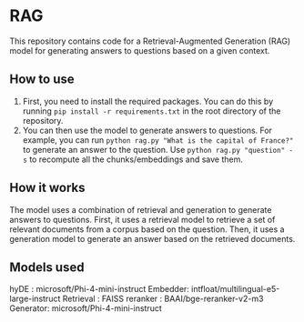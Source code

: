 # RAG
This repository contains code for a Retrieval-Augmented Generation (RAG) model for generating answers to questions based on a given context.

## How to use
1. First, you need to install the required packages. You can do this by running `pip install -r requirements.txt` in the root directory of the repository.
2. You can then use the model to generate answers to questions. For example, you can run `python rag.py "What is the capital of France?"` to generate an answer to the question. Use `python rag.py "question" -s`  to recompute all the chunks/embeddings and save them.

## How it works
The model uses a combination of retrieval and generation to generate answers to questions. First, it uses a retrieval model to retrieve a set of relevant documents from a corpus based on the question. Then, it uses a generation model to generate an answer based on the retrieved documents.

## Models used
hyDE : microsoft/Phi-4-mini-instruct
Embedder: intfloat/multilingual-e5-large-instruct
Retrieval : FAISS
reranker : BAAI/bge-reranker-v2-m3
Generator: microsoft/Phi-4-mini-instruct
